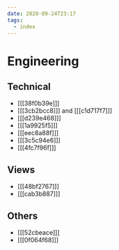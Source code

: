 ```yaml
---
date: 2020-09-24T23:17
tags: 
  - index
---
```


# Engineering

## Technical

- [[[38f0b39e]]]
- [[[3cb2bcc8]]] and [[[c1d717f7]]]
- [[[d239e468]]]
- [[[1a9925f5]]]
- [[[eec8a88f]]]
- [[[3c5c94e6]]]
- [[[4fc7f96f]]]

## Views
- [[[48bf2767]]]
- [[[cab3b887]]]

## Others
- [[[52cbeace]]]
- [[[0f064f68]]]
